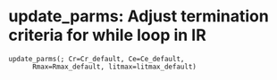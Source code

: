 # update_parms: Adjust termination criteria for while loop in IR
```@docs
update_parms(; Cr=Cr_default, Ce=Ce_default,
      Rmax=Rmax_default, litmax=litmax_default)
```
